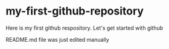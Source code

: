 # my-first-github-repository
Here is my first github respository. Let's get started with github

README.md file was just edited manually
